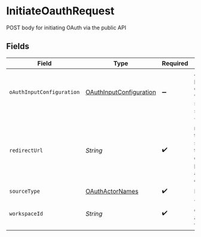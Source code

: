 # InitiateOauthRequest

POST body for initiating OAuth via the public API


## Fields

| Field                                                                                                                                  | Type                                                                                                                                   | Required                                                                                                                               | Description                                                                                                                            |
| -------------------------------------------------------------------------------------------------------------------------------------- | -------------------------------------------------------------------------------------------------------------------------------------- | -------------------------------------------------------------------------------------------------------------------------------------- | -------------------------------------------------------------------------------------------------------------------------------------- |
| `oAuthInputConfiguration`                                                                                                              | [OAuthInputConfiguration](../../models/shared/OAuthInputConfiguration.md)                                                              | :heavy_minus_sign:                                                                                                                     | Arbitrary vars to pass for OAuth depending on what the source/destination spec requires.                                               |
| `redirectUrl`                                                                                                                          | *String*                                                                                                                               | :heavy_check_mark:                                                                                                                     | The URL to redirect the user to with the OAuth secret stored in the secret_id query string parameter after authentication is complete. |
| `sourceType`                                                                                                                           | [OAuthActorNames](../../models/shared/OAuthActorNames.md)                                                                              | :heavy_check_mark:                                                                                                                     | N/A                                                                                                                                    |
| `workspaceId`                                                                                                                          | *String*                                                                                                                               | :heavy_check_mark:                                                                                                                     | The workspace to create the secret and eventually the full source.                                                                     |